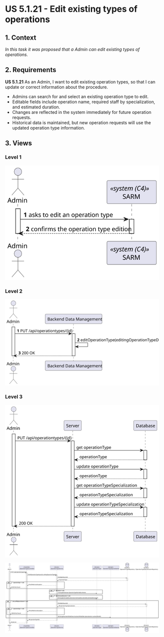 # US 5.1.21 - Edit existing types of operations

## 1. Context

*In this task it was proposed that a Admin can edit existing types of operations.*

## 2. Requirements

**US 5.1.21** As an Admin, I want to edit existing operation types, so that I can update or correct
information about the procedure.


- Admins can search for and select an existing operation type to edit.
- Editable fields include operation name, required staff by specialization, and estimated
duration.
- Changes are reflected in the system immediately for future operation requests.
- Historical data is maintained, but new operation requests will use the updated operation type
information.

## 3. Views

### Level 1

![Process view level 1](views/level1/process-view.svg "A process view level 1")

### Level 2

![Process view level 2](views/level2/process-view.svg "A process view level 2")

### Level 3

![Process view level 3](views/level3/process-view.svg "A process view level 3")

![Process view level 3](views/level3/process-view-2.svg "A process view level 3")
